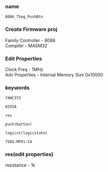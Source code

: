 
### name 
```
8086_7Seg_PushBtn
```

### Create Firmware proj
Family Controller - 8086                
Compiler - MASM32

### Edit Properties
Clock Freq - 1MHz                                          
Adv Properties - Internal Memory Size
0x10000

### keywords
```
74HC373
```
```
8255A
```
```
res
```
```
push(button)
```
```
logicst(logicstate)
```
```
7SEG-MPX1-CA
```


### res(edit properties)
resistance - 1k

